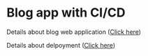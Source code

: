 # Blog app with CI/CD

Details about blog web application ([Click here](https://github.com/Rishang/blogPost/tree/master/deploy))

Details about delpoyment ([Click here](https://github.com/Rishang/blogPost/tree/master/webapp))
